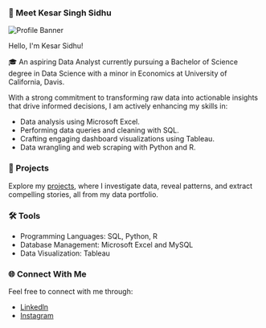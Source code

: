 ### 👤 Meet Kesar Singh Sidhu 

![Profile Banner](https://github.com/KesarSidhu/KesarSidhu/assets/143668525/de27b7b1-dadd-43aa-9e5e-7391d2a8d363)

Hello, I'm Kesar Sidhu!

🎓 An aspiring Data Analyst currently pursuing a Bachelor of Science degree in Data Science with a minor in Economics at University of California, Davis. 

With a strong commitment to transforming raw data into actionable insights that drive informed decisions, I am actively enhancing my skills in:

- Data analysis using Microsoft Excel.
- Performing data queries and cleaning with SQL.
- Crafting engaging dashboard visualizations using Tableau.
- Data wrangling and web scraping with Python and R.

### 📂 Projects
Explore my [projects](https://github.com/KesarSidhu/DataPortfolio), where I investigate data, reveal patterns, and extract compelling stories, all from my data portfolio.

### 🛠️ Tools
- Programming Languages: SQL, Python, R
- Database Management: Microsoft Excel and MySQL
- Data Visualization: Tableau

### 🌐 Connect With Me
Feel free to connect with me through:
- [Linkedln](https://www.linkedin.com/in/kesarsidhu/)
- [Instagram](https://www.instagram.com/itzz.kstar/)
